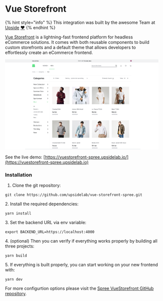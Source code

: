# Vue Storefront

{% hint style="info" %}
This integration was built by the awesome Team at [Upside](https://upsidelab.io) [❤️](https://emojipedia.org/red-heart/)
{% endhint %}

[Vue Storefront](https://www.vuestorefront.io) is a lightning-fast frontend platform for headless eCommerce solutions. It comes with both reusable components to build custom storefronts and a default theme that allows developers to effortlessly create an eCommerce frontend.

![](../.gitbook/assets/screenshot-2021-10-05-at-11.19.20.png)

See the live demo: [https://vuestorefront-spree.upsidelab.io/](https://vuestorefront-spree.upsidelab.io)

### Installation

1. Clone the git repository:

```
git clone https://github.com/upsidelab/vue-storefront-spree.git
```

   2\.  Install the required dependencies:

```
yarn install
```

   3\. Set the backend URL via env variable:

```
export BACKEND_URL=https://localhost:4000
```

   4\. (optional) Then you can verify if everything works properly by building all three projects:

```
yarn build
```

   5\. If everything is built properly, you can start working on your new frontend with:

```
yarn dev
```

For more configurtion options please visit the [Spree VueStorefront GitHub repository](https://github.com/upsidelab/vue-storefront-spree).
